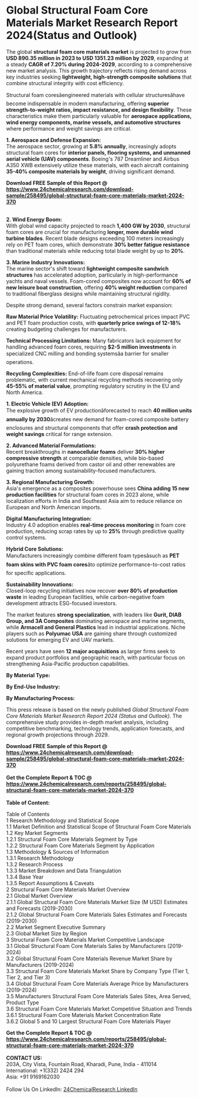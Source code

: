 <h1>Global Structural Foam Core Materials Market Research Report 2024(Status and Outlook)</h1><p>The global <strong>structural foam core materials market</strong> is projected to grow from <strong>USD 890.35 million in 2023 to USD 1351.23 million by 2029</strong>, expanding at a steady <strong>CAGR of 7.20% during 2024-2029</strong>, according to a comprehensive new market analysis. This growth trajectory reflects rising demand across key industries seeking <strong>lightweight, high-strength composite solutions</strong> that combine structural integrity with cost efficiency.</p><p>Structural foam coresâengineered materials with cellular structuresâhave become indispensable in modern manufacturing, offering <strong>superior strength-to-weight ratios, impact resistance, and design flexibility</strong>. These characteristics make them particularly valuable for <strong>aerospace applications, wind energy components, marine vessels, and automotive structures</strong> where performance and weight savings are critical.</p><p><strong>1. Aerospace and Defense Expansion:</strong><br>
The aerospace sector, growing at <strong>5.8% annually</strong>, increasingly adopts structural foam cores for <strong>interior panels, flooring systems, and unmanned aerial vehicle (UAV) components</strong>. Boeing's 787 Dreamliner and Airbus A350 XWB extensively utilize these materials, with each aircraft containing <strong>35-40% composite materials by weight</strong>, driving significant demand.</p><div><b>Download FREE Sample of this Report @ 
            <a href="https://www.24chemicalresearch.com/download-sample/258495/global-structural-foam-core-materials-market-2024-370">
            https://www.24chemicalresearch.com/download-sample/258495/global-structural-foam-core-materials-market-2024-370</a></b></div><br><p><strong>2. Wind Energy Boom:</strong><br>
With global wind capacity projected to reach <strong>1,400 GW by 2030</strong>, structural foam cores are crucial for manufacturing <strong>longer, more durable wind turbine blades</strong>. Recent blade designs exceeding 100 meters increasingly rely on PET foam cores, which demonstrate <strong>30% better fatigue resistance</strong> than traditional materials while reducing total blade weight by up to <strong>20%</strong>.</p><p><strong>3. Marine Industry Innovations:</strong><br>
The marine sector's shift toward <strong>lightweight composite sandwich structures</strong> has accelerated adoption, particularly in high-performance yachts and naval vessels. Foam-cored composites now account for <strong>60% of new leisure boat construction</strong>, offering <strong>40% weight reduction</strong> compared to traditional fiberglass designs while maintaining structural rigidity.</p><p>Despite strong demand, several factors constrain market expansion:</p><p><strong>Raw Material Price Volatility:</strong> Fluctuating petrochemical prices impact PVC and PET foam production costs, with <strong>quarterly price swings of 12-18%</strong> creating budgeting challenges for manufacturers.</p><p><strong>Technical Processing Limitations:</strong> Many fabricators lack equipment for handling advanced foam cores, requiring <strong>$2-5 million investments</strong> in specialized CNC milling and bonding systemsâa barrier for smaller operations.</p><p><strong>Recycling Complexities:</strong> End-of-life foam core disposal remains problematic, with current mechanical recycling methods recovering only <strong>45-55% of material value</strong>, prompting regulatory scrutiny in the EU and North America.</p><p><strong>1. Electric Vehicle (EV) Adoption:</strong><br>
The explosive growth of EV productionâforecasted to reach <strong>40 million units annually by 2030</strong>âcreates new demand for foam-cored composite battery enclosures and structural components that offer <strong>crash protection and weight savings</strong> critical for range extension.</p><p><strong>2. Advanced Material Formulations:</strong><br>
Recent breakthroughs in <strong>nanocellular foams</strong> deliver <strong>30% higher compressive strength</strong> at comparable densities, while bio-based polyurethane foams derived from castor oil and other renewables are gaining traction among sustainability-focused manufacturers.</p><p><strong>3. Regional Manufacturing Growth:</strong><br>
Asia's emergence as a composites powerhouse sees <strong>China adding 15 new production facilities</strong> for structural foam cores in 2023 alone, while localization efforts in India and Southeast Asia aim to reduce reliance on European and North American imports.</p><p><strong>Digital Manufacturing Integration:</strong><br>
	Industry 4.0 adoption enables <strong>real-time process monitoring</strong> in foam core production, reducing scrap rates by up to <strong>25%</strong> through predictive quality control systems.</p><p><strong>Hybrid Core Solutions:</strong><br>
	Manufacturers increasingly combine different foam typesâsuch as <strong>PET foam skins with PVC foam cores</strong>âto optimize performance-to-cost ratios for specific applications.</p><p><strong>Sustainability Innovations:</strong><br>
	Closed-loop recycling initiatives now recover <strong>over 80% of production waste</strong> in leading European facilities, while carbon-negative foam development attracts ESG-focused investors.</p><p>The market features <strong>strong specialization</strong>, with leaders like <strong>Gurit, DIAB Group, and 3A Composites</strong> dominating aerospace and marine segments, while <strong>Armacell and General Plastics</strong> lead in industrial applications. Niche players such as <strong>Polyumac USA</strong> are gaining share through customized solutions for emerging EV and UAV markets.</p><p>Recent years have seen <strong>12 major acquisitions</strong> as larger firms seek to expand product portfolios and geographic reach, with particular focus on strengthening Asia-Pacific production capabilities.</p><p><strong>By Material Type:</strong></p><p><strong>By End-Use Industry:</strong></p><p><strong>By Manufacturing Process:</strong></p><p>This press release is based on the newly published <em>Global Structural Foam Core Materials Market Research Report 2024 (Status and Outlook)</em>. The comprehensive study provides in-depth market analysis, including competitive benchmarking, technology trends, application forecasts, and regional growth projections through 2029.</p><div><b>Download FREE Sample of this Report @ 
            <a href="https://www.24chemicalresearch.com/download-sample/258495/global-structural-foam-core-materials-market-2024-370">
            https://www.24chemicalresearch.com/download-sample/258495/global-structural-foam-core-materials-market-2024-370</a></b></div><br><div><b>Get the Complete Report & TOC @ 
            <a href="https://www.24chemicalresearch.com/reports/258495/global-structural-foam-core-materials-market-2024-370">
            https://www.24chemicalresearch.com/reports/258495/global-structural-foam-core-materials-market-2024-370</a></b></div><br>
            <b>Table of Content:</b><p>Table of Contents<br />
1 Research Methodology and Statistical Scope<br />
1.1 Market Definition and Statistical Scope of Structural Foam Core Materials<br />
1.2 Key Market Segments<br />
1.2.1 Structural Foam Core Materials Segment by Type<br />
1.2.2 Structural Foam Core Materials Segment by Application<br />
1.3 Methodology & Sources of Information<br />
1.3.1 Research Methodology<br />
1.3.2 Research Process<br />
1.3.3 Market Breakdown and Data Triangulation<br />
1.3.4 Base Year<br />
1.3.5 Report Assumptions & Caveats<br />
2 Structural Foam Core Materials Market Overview<br />
2.1 Global Market Overview<br />
2.1.1 Global Structural Foam Core Materials Market Size (M USD) Estimates and Forecasts (2019-2030)<br />
2.1.2 Global Structural Foam Core Materials Sales Estimates and Forecasts (2019-2030)<br />
2.2 Market Segment Executive Summary<br />
2.3 Global Market Size by Region<br />
3 Structural Foam Core Materials Market Competitive Landscape<br />
3.1 Global Structural Foam Core Materials Sales by Manufacturers (2019-2024)<br />
3.2 Global Structural Foam Core Materials Revenue Market Share by Manufacturers (2019-2024)<br />
3.3 Structural Foam Core Materials Market Share by Company Type (Tier 1, Tier 2, and Tier 3)<br />
3.4 Global Structural Foam Core Materials Average Price by Manufacturers (2019-2024)<br />
3.5 Manufacturers Structural Foam Core Materials Sales Sites, Area Served, Product Type<br />
3.6 Structural Foam Core Materials Market Competitive Situation and Trends<br />
3.6.1 Structural Foam Core Materials Market Concentration Rate<br />
3.6.2 Global 5 and 10 Largest Structural Foam Core Materials Player</p><div><b>Get the Complete Report & TOC @ 
            <a href="https://www.24chemicalresearch.com/reports/258495/global-structural-foam-core-materials-market-2024-370">
            https://www.24chemicalresearch.com/reports/258495/global-structural-foam-core-materials-market-2024-370</a></b></div><br><b>CONTACT US:</b><br>
            203A, City Vista, Fountain Road, Kharadi, Pune, India - 411014<br>
            International: +1(332) 2424 294<br>
            Asia: +91 9169162030 <br><br>
            Follow Us On LinkedIn: <a href="https://www.linkedin.com/company/24chemicalresearch/">24ChemicalResearch LinkedIn</a>
